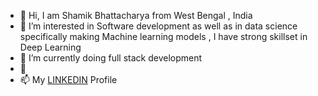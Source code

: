 - 👋 Hi, I am Shamik Bhattacharya from West Bengal , India
- 👀 I’m interested in Software development as well as in data science specifically making Machine learning models , I have strong skillset in Deep Learning 
- 🌱 I’m currently doing full stack development 
- 💞️
- 📫  My [LINKEDIN](https://www.linkedin.com/in/shamik-bhattacharya-8152b8143/) Profile

<!---
Shamikaot/Shamikaot is a ✨ special ✨ repository because its `README.md` (this file) appears on your GitHub profile.
You can click the Preview link to take a look at your changes.
--->
